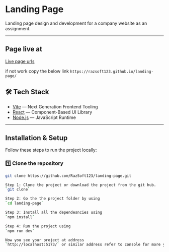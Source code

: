 # Landing Page

Landing page design and development for a company website as an assignment.

---

## Page live at

[Live page urls](https://razsoft123.github.io/landing-page/)

if not work copy the below link
`https://razsoft123.github.io/landing-page/`

## 🛠 Tech Stack

- [Vite](https://vitejs.dev/) — Next Generation Frontend Tooling
- [React](https://react.dev/) — Component-Based UI Library
- [Node.js](https://nodejs.org/) — JavaScript Runtime

---

## Installation & Setup

Follow these steps to run the project locally:

### 1️⃣ Clone the repository

```bash
git clone https://github.com/RazSoft123/landing-page.git

Step 1: Clone the project or download the project from the git hub.
`git clone`

Step 2: Go the the project folder by using
`cd landing-page`

Step 3: Install all the dependesncies using
`npm install`

Step 4: Run the project using
`npm run dev`

Now you see your project at address
`http://localhost:5173/` or similar address refer to console for more your local port.

```
